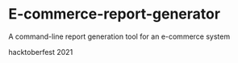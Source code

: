 # E-commerce-report-generator
A command-line report generation tool for an e-commerce system

hacktoberfest 2021
